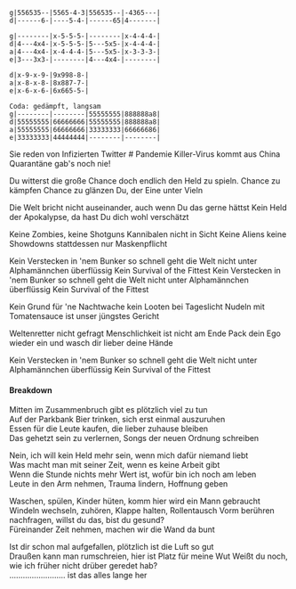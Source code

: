 
```
g|556535--|5565-4-3|556535--|-4365---|
d|------6-|----5-4-|------65|4-------|

g|--------|x-5-5-5-|--------|x-4-4-4-|
d|4---4x4-|x-5-5-5-|5---5x5-|x-4-4-4-|
a|4---4x4-|x-4-4-4-|5---5x5-|x-3-3-3-|
e|3---3x3-|--------|4---4x4-|--------|

d|x-9-x-9-|9x998-8-|
a|x-8-x-8-|8x887-7-|
e|x-6-x-6-|6x665-5-|

Coda: gedämpft, langsam
g|--------|--------|55555555|888888a8|
d|55555555|66666666|55555555|888888a8|
a|55555555|66666666|33333333|66666686|
e|33333333|44444444|--------|--------|

```

Sie reden von Infizierten
Twitter # Pandemie
Killer-Virus kommt aus China
Quarantäne gab's noch nie!

Du witterst die große Chance
doch endlich den Held zu spieln.
Chance zu kämpfen Chance zu glänzen
Du, der Eine unter Vieln

Die Welt bricht nicht auseinander,
auch wenn Du das gerne hättst
Kein Held der Apokalypse,
da hast Du dich wohl verschätzt

Keine Zombies, keine Shotguns
Kannibalen nicht in Sicht
Keine Aliens keine Showdowns
stattdessen nur Maskenpflicht

Kein Verstecken in 'nem Bunker
so schnell geht die Welt nicht unter
Alphamännchen überflüssig
Kein Survival of the Fittest
Kein Verstecken in 'nem Bunker
so schnell geht die Welt nicht unter
Alphamännchen überflüssig
Kein Survival of the Fittest

Kein Grund für 'ne Nachtwache
kein Looten bei Tageslicht
Nudeln mit Tomatensauce
ist unser jüngstes Gericht

Weltenretter nicht gefragt
Menschlichkeit ist nicht am Ende
Pack dein Ego wieder ein und
wasch dir lieber deine Hände

Kein Verstecken in 'nem Bunker
so schnell geht die Welt nicht unter
Alphamännchen überflüssig
Kein Survival of the Fittest

#### Breakdown

Mitten im Zusammenbruch gibt es plötzlich viel zu tun  
Auf der Parkbank Bier trinken, sich erst einmal auszuruhen  
Essen für die Leute kaufen, die lieber zuhause bleiben  
Das gehetzt sein zu verlernen, Songs der neuen Ordnung schreiben  

Nein, ich will kein Held mehr sein, wenn mich dafür niemand liebt  
Was macht man mit seiner Zeit, wenn es keine Arbeit gibt  
Wenn die Stunde nichts mehr Wert ist, wofür bin ich noch am leben  
Leute in den Arm nehmen, Trauma lindern, Hoffnung geben

Waschen, spülen, Kinder hüten, komm hier wird ein Mann gebraucht  
Windeln wechseln, zuhören, Klappe halten, Rollentausch
Vorm berühren nachfragen, willst du das, bist du gesund?  
Füreinander Zeit nehmen, machen wir die Wand da bunt

Ist dir schon mal aufgefallen, plötzlich ist die Luft so gut  
Draußen kann man rumschreien, hier ist Platz für meine Wut
Weißt du noch, wie ich früher nicht drüber geredet hab?  
......................... ist das alles lange her
